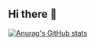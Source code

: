 ## Hi there 👋

[![Anurag's GitHub stats](https://github-readme-stats.vercel.app/api?username=Yair-Bataglia)](https://github.com/anuraghazra/github-readme-stats)
